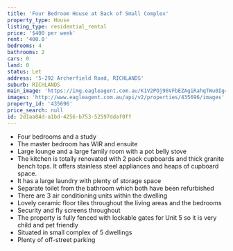 ```yaml
---
title: 'Four Bedroom House at Back of Small Complex'
property_type: House
listing_type: residential_rental
price: '$400 per week'
rent: '400.0'
bedrooms: 4
bathrooms: 2
cars: 0
land: 0
status: Let
address: '5-292 Archerfield Road, RICHLANDS'
suburb: RICHLANDS
main_image: 'https://img.eagleagent.com.au/K1V2POj96VFbEZAgiRahqTWu0Ig=/1280x854/smart/https://s3-us-west-2.amazonaws.com/eagleagent-orig/images/6826850/411905803-image-M.jpg'
images: 'http://www.eagleagent.com.au/api/v2/properties/435696/images'
property_id: '435696'
price_search: null
id: 2d1aa84d-a1bd-4256-b753-52597ddaf0ff
---
```

*  Four bedrooms and a study
*  The master bedroom has WIR and ensuite
*  Large lounge and a large family room with a pot belly stove
*  The kitchen is totally renovated with 2 pack cupboards and thick granite bench tops. It offers stainless steel appliances and heaps of cupboard space.
*  It has a large laundry with plenty of storage space
*  Separate toilet from the bathroom which both have been refurbished
*  There are 3 air conditioning units within the dwelling
*  Lovely ceramic floor tiles throughout the living areas and the bedrooms
*  Security and fly screens throughout
*  The property is fully fenced with lockable gates for Unit 5 so it is very child and pet friendly
*  Situated in small complex of 5 dwellings
*  Plenty of off-street parking